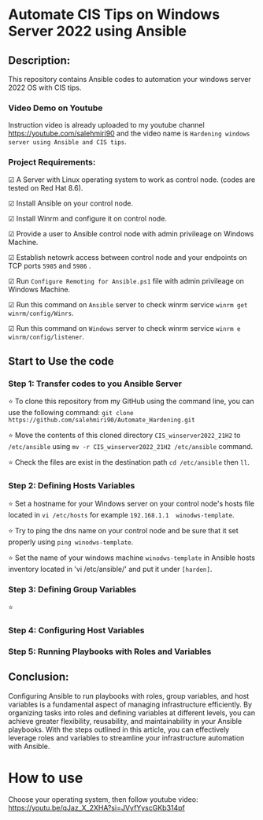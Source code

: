 # Automate CIS Tips on Windows Server 2022 using Ansible
## Description:
This repository contains Ansible codes to automation your windows server 2022 OS with CIS tips.

### Video Demo on Youtube
Instruction video is already uploaded to my youtube channel https://youtube.com/salehmiri90 and the video name is `Hardening windows server using Ansible and CIS tips`.

### Project Requirements:
&#9745; A Server with Linux operating system to work as control node. (codes are tested on Red Hat 8.6).

&#9745; Install Ansible on your control node.

&#9745; Install Winrm and configure it on control node.

&#9745; Provide a user to Ansible control node with admin privileage on Windows Machine.

&#9745; Establish netowrk access between control node and your endpoints on TCP ports `5985` and `5986` .

&#9745; Run `Configure Remoting for Ansible.ps1` file with admin privileage on Windows Machine.

&#9745; Run this command on `Ansible` server to check winrm service `winrm get winrm/config/Winrs`.

&#9745; Run this command on `Windows` server to check winrm service `winrm e winrm/config/listener`.

## Start to Use the code
### Step 1: Transfer codes to you Ansible Server
⭐ To clone this repository from my GitHub using the command line, you can use the following command:
`git clone https://github.com/salehmiri90/Automate_Hardening.git`

⭐ Move the contents of this cloned directory `CIS_winserver2022_21H2` to `/etc/ansible` using `mv -r CIS_winserver2022_21H2 /etc/ansible` command.

⭐ Check the files are exist in the destination path `cd /etc/ansible` then `ll`.

### Step 2: Defining Hosts Variables
⭐ Set a hostname for your Windows server on your control node's hosts file located in `vi /etc/hosts` for example `192.168.1.1  winodws-template`.

⭐ Try to ping the dns name on your control node and be sure that it set properly using `ping winodws-template`.

⭐ Set the name of your windows machine `winodws-template` in Ansible hosts inventory located in 'vi /etc/ansible/' and put it under `[harden]`.

### Step 3: Defining Group Variables
⭐ 

### Step 4: Configuring Host Variables


### Step 5: Running Playbooks with Roles and Variables

## Conclusion:
Configuring Ansible to run playbooks with roles, group variables, and host variables is a fundamental aspect of managing infrastructure efficiently. By organizing tasks into roles and defining variables at different levels, you can achieve greater flexibility, reusability, and maintainability in your Ansible playbooks. With the steps outlined in this article, you can effectively leverage roles and variables to streamline your infrastructure automation with Ansible.

# How to use
Choose your operating system, then follow youtube video: https://youtu.be/qJaz_X_2XHA?si=JVyfYyscGKb314pf
